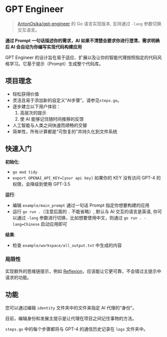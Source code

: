 # GPT Engineer

> [AntonOsika/gpt-engineer](https://github.com/AntonOsika/gpt-engineer) 的 Go 语言实现版本, 支持通过 `-lang` 参数切换交互语言。

**通过 Prompt 一句话描述你的需求，AI 如果不清楚会要求你进行澄清，需求明确后 AI 会自动为你编写实现代码构建应用**

GPT Engineer 的设计旨在易于适应、扩展以及让你的智能代理按照指定的代码风格学习。它基于提示（Prompt）生成整个代码库。

## 项目理念
- 轻松获得价值
- 灵活且易于添加新的自定义“AI步骤”。请参见`steps.go`。
- 逐步建立以下用户体验：
  1. 高层次的提示
  2. 使 AI 能够记住随时间推移的反馈
- 人工智能与人类之间快速而顺畅的交替
- 简单性，所有计算都是“可恢复的”并持久化到文件系统

## 快速入门

**初始化**:
- `go mod tidy`
- `export OPENAI_API_KEY=[your api key]` 如果你的 KEY 没有访问 GPT-4 的权限，会降级到使用 GPT-3.5

**运行**:
- 编辑 `example/main_prompt` 通过一句话 Prompt 指定你想要构建的应用
- 运行 `go run .`（注意后面的 `.` 不能省略）, 默认与 AI 交互的语言是英语, 你可以通过 `-lang` 参数进行切换，比如想要使用中文，则通过 `go run . -lang=Chinese` 启动应用即可

**结果**:
- 检查 `example/workspace/all_output.txt` 中生成的内容

### 局限性

实现额外的思维链提示，例如 [Reflexion](https://github.com/noahshinn024/reflexion)，应该能让它更可靠，不会错过主提示中请求的功能。

## 功能

您可以通过编辑 `identity` 文件夹中的文件来指定 AI 代理的“身份”。

目前，编辑身份和发展主提示是让代理在项目之间记住事物的方法。

`steps.go` 中的每个步骤都将与 GPT-4 的通信历史记录在 `logs` 文件夹中。